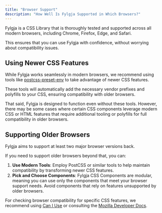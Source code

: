 ```yaml
---
title: "Browser Support"
description: "How Well Is Fylgja Supported in Which Browsers?"
---
```


Fylgja is a CSS Library that is thoroughly tested and supported across all modern browsers,
including Chrome, Firefox, Edge, and Safari.

This ensures that you can use Fylgja with confidence,
without worrying about compatibility issues.

## Using Newer CSS Features

While Fylgja works seamlessly in modern browsers,
we recommend using tools like [postcss-preset-env](https://preset-env.cssdb.org/) to take advantage of newer CSS features. 

These tools will automatically add the necessary vendor prefixes and polyfills to your CSS,
ensuring compatibility with older browsers.

That said, Fylgja is designed to function even without these tools. However,
there may be some cases where certain CSS components leverage modern CSS or HTML features
that require additional tooling or polyfills for full compatibility in older browsers.

## Supporting Older Browsers

Fylgja aims to support at least two major browser versions back.

If you need to support older browsers beyond that, you can:

1. **Use Modern Tools**: Employ PostCSS or similar tools to help maintain compatibility by transforming newer CSS features.
2. **Pick and Choose Components**: Fylgja CSS Components are modular,
   meaning you can use only the components that meet your browser support needs.
   Avoid components that rely on features unsupported by older browsers.

For checking browser compatibility for specific CSS features,
we recommend using [Can I Use](https://caniuse.com/)
or consulting the [Mozilla Developer Docs](https://developer.mozilla.org/).

